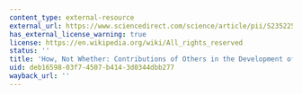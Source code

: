 ```yaml
---
content_type: external-resource
external_url: https://www.sciencedirect.com/science/article/pii/S2352250X17301136
has_external_license_warning: true
license: https://en.wikipedia.org/wiki/All_rights_reserved
status: ''
title: 'How, Not Whether: Contributions of Others in the Development of Infant Helping'
uid: deb16598-03f7-4507-b414-3d0344dbb277
wayback_url: ''
---
```


